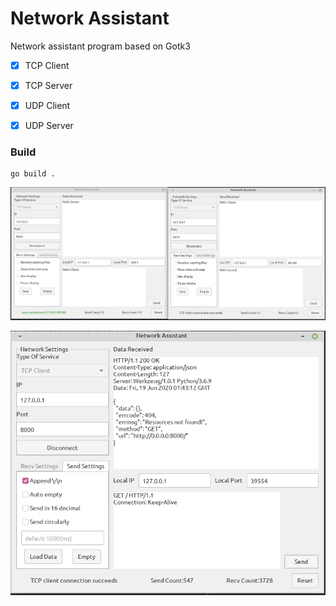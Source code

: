 # Network Assistant

Network assistant program based on Gotk3

- [x] TCP Client
- [x] TCP Server
- [x] UDP Client
- [x] UDP Server


### Build
```
go build .
```

![APP](./demo.png)

![APP](./demo2.png)